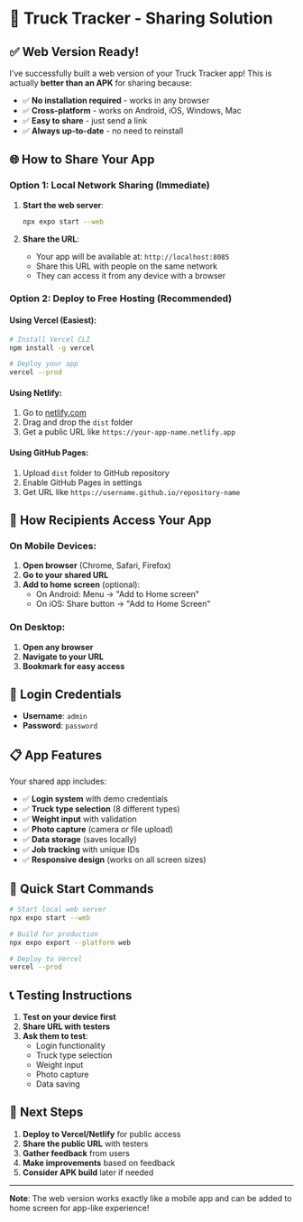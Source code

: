 # 🚛 Truck Tracker - Sharing Solution

## ✅ Web Version Ready!

I've successfully built a web version of your Truck Tracker app! This is actually **better than an APK** for sharing because:

- ✅ **No installation required** - works in any browser
- ✅ **Cross-platform** - works on Android, iOS, Windows, Mac
- ✅ **Easy to share** - just send a link
- ✅ **Always up-to-date** - no need to reinstall

## 🌐 How to Share Your App

### Option 1: Local Network Sharing (Immediate)

1. **Start the web server**:
   ```bash
   npx expo start --web
   ```

2. **Share the URL**:
   - Your app will be available at: `http://localhost:8085`
   - Share this URL with people on the same network
   - They can access it from any device with a browser

### Option 2: Deploy to Free Hosting (Recommended)

#### Using Vercel (Easiest):
```bash
# Install Vercel CLI
npm install -g vercel

# Deploy your app
vercel --prod
```

#### Using Netlify:
1. Go to [netlify.com](https://netlify.com)
2. Drag and drop the `dist` folder
3. Get a public URL like `https://your-app-name.netlify.app`

#### Using GitHub Pages:
1. Upload `dist` folder to GitHub repository
2. Enable GitHub Pages in settings
3. Get URL like `https://username.github.io/repository-name`

## 📱 How Recipients Access Your App

### On Mobile Devices:
1. **Open browser** (Chrome, Safari, Firefox)
2. **Go to your shared URL**
3. **Add to home screen** (optional):
   - On Android: Menu → "Add to Home screen"
   - On iOS: Share button → "Add to Home Screen"

### On Desktop:
1. **Open any browser**
2. **Navigate to your URL**
3. **Bookmark for easy access**

## 🔐 Login Credentials

- **Username**: `admin`
- **Password**: `password`

## 📋 App Features

Your shared app includes:
- ✅ **Login system** with demo credentials
- ✅ **Truck type selection** (8 different types)
- ✅ **Weight input** with validation
- ✅ **Photo capture** (camera or file upload)
- ✅ **Data storage** (saves locally)
- ✅ **Job tracking** with unique IDs
- ✅ **Responsive design** (works on all screen sizes)

## 🚀 Quick Start Commands

```bash
# Start local web server
npx expo start --web

# Build for production
npx expo export --platform web

# Deploy to Vercel
vercel --prod
```

## 📞 Testing Instructions

1. **Test on your device first**
2. **Share URL with testers**
3. **Ask them to test**:
   - Login functionality
   - Truck type selection
   - Weight input
   - Photo capture
   - Data saving

## 🎯 Next Steps

1. **Deploy to Vercel/Netlify** for public access
2. **Share the public URL** with testers
3. **Gather feedback** from users
4. **Make improvements** based on feedback
5. **Consider APK build** later if needed

---

**Note**: The web version works exactly like a mobile app and can be added to home screen for app-like experience!
